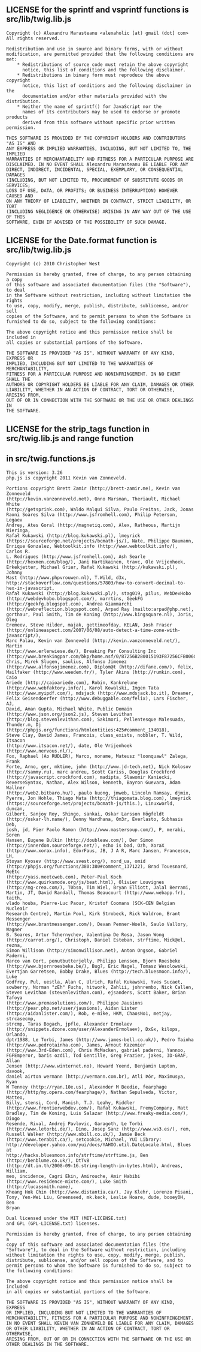## LICENSE for the sprintf and vsprintf functions is src/lib/twig.lib.js


    Copyright (c) Alexandru Marasteanu <alexaholic [at) gmail (dot] com>
    All rights reserved.

    Redistribution and use in source and binary forms, with or without
    modification, are permitted provided that the following conditions are met:
        * Redistributions of source code must retain the above copyright
          notice, this list of conditions and the following disclaimer.
        * Redistributions in binary form must reproduce the above copyright
          notice, this list of conditions and the following disclaimer in the
          documentation and/or other materials provided with the distribution.
        * Neither the name of sprintf() for JavaScript nor the
          names of its contributors may be used to endorse or promote products
          derived from this software without specific prior written permission.

    THIS SOFTWARE IS PROVIDED BY THE COPYRIGHT HOLDERS AND CONTRIBUTORS "AS IS" AND
    ANY EXPRESS OR IMPLIED WARRANTIES, INCLUDING, BUT NOT LIMITED TO, THE IMPLIED
    WARRANTIES OF MERCHANTABILITY AND FITNESS FOR A PARTICULAR PURPOSE ARE
    DISCLAIMED. IN NO EVENT SHALL Alexandru Marasteanu BE LIABLE FOR ANY
    DIRECT, INDIRECT, INCIDENTAL, SPECIAL, EXEMPLARY, OR CONSEQUENTIAL DAMAGES
    (INCLUDING, BUT NOT LIMITED TO, PROCUREMENT OF SUBSTITUTE GOODS OR SERVICES;
    LOSS OF USE, DATA, OR PROFITS; OR BUSINESS INTERRUPTION) HOWEVER CAUSED AND
    ON ANY THEORY OF LIABILITY, WHETHER IN CONTRACT, STRICT LIABILITY, OR TORT
    (INCLUDING NEGLIGENCE OR OTHERWISE) ARISING IN ANY WAY OUT OF THE USE OF THIS
    SOFTWARE, EVEN IF ADVISED OF THE POSSIBILITY OF SUCH DAMAGE.


## LICENSE for the Date.format function is src/lib/twig.lib.js

    Copyright (c) 2010 Christopher West

    Permission is hereby granted, free of charge, to any person obtaining a copy
    of this software and associated documentation files (the "Software"), to deal
    in the Software without restriction, including without limitation the rights
    to use, copy, modify, merge, publish, distribute, sublicense, and/or sell
    copies of the Software, and to permit persons to whom the Software is
    furnished to do so, subject to the following conditions:

    The above copyright notice and this permission notice shall be included in
    all copies or substantial portions of the Software.

    THE SOFTWARE IS PROVIDED "AS IS", WITHOUT WARRANTY OF ANY KIND, EXPRESS OR
    IMPLIED, INCLUDING BUT NOT LIMITED TO THE WARRANTIES OF MERCHANTABILITY,
    FITNESS FOR A PARTICULAR PURPOSE AND NONINFRINGEMENT. IN NO EVENT SHALL THE
    AUTHORS OR COPYRIGHT HOLDERS BE LIABLE FOR ANY CLAIM, DAMAGES OR OTHER
    LIABILITY, WHETHER IN AN ACTION OF CONTRACT, TORT OR OTHERWISE, ARISING FROM,
    OUT OF OR IN CONNECTION WITH THE SOFTWARE OR THE USE OR OTHER DEALINGS IN
    THE SOFTWARE.


## LICENSE for the strip_tags function in src/twig.lib.js and range function
## in src/twig.functions.js

    This is version: 3.26
    php.js is copyright 2011 Kevin van Zonneveld.

    Portions copyright Brett Zamir (http://brett-zamir.me), Kevin van Zonneveld
    (http://kevin.vanzonneveld.net), Onno Marsman, Theriault, Michael White
    (http://getsprink.com), Waldo Malqui Silva, Paulo Freitas, Jack, Jonas
    Raoni Soares Silva (http://www.jsfromhell.com), Philip Peterson, Legaev
    Andrey, Ates Goral (http://magnetiq.com), Alex, Ratheous, Martijn Wieringa,
    Rafał Kukawski (http://blog.kukawski.pl), lmeyrick
    (https://sourceforge.net/projects/bcmath-js/), Nate, Philippe Baumann,
    Enrique Gonzalez, Webtoolkit.info (http://www.webtoolkit.info/), Carlos R.
    L. Rodrigues (http://www.jsfromhell.com), Ash Searle
    (http://hexmen.com/blog/), Jani Hartikainen, travc, Ole Vrijenhoek,
    Erkekjetter, Michael Grier, Rafał Kukawski (http://kukawski.pl), Johnny
    Mast (http://www.phpvrouwen.nl), T.Wild, d3x,
    http://stackoverflow.com/questions/57803/how-to-convert-decimal-to-hex-in-javascript,
    Rafał Kukawski (http://blog.kukawski.pl/), stag019, pilus, WebDevHobo
    (http://webdevhobo.blogspot.com/), marrtins, GeekFG
    (http://geekfg.blogspot.com), Andrea Giammarchi
    (http://webreflection.blogspot.com), Arpad Ray (mailto:arpad@php.net),
    gorthaur, Paul Smith, Tim de Koning (http://www.kingsquare.nl), Joris, Oleg
    Eremeev, Steve Hilder, majak, gettimeofday, KELAN, Josh Fraser
    (http://onlineaspect.com/2007/06/08/auto-detect-a-time-zone-with-javascript/),
    Marc Palau, Kevin van Zonneveld (http://kevin.vanzonneveld.net/), Martin
    (http://www.erlenwiese.de/), Breaking Par Consulting Inc
    (http://www.breakingpar.com/bkp/home.nsf/0/87256B280015193F87256CFB006C45F7),
    Chris, Mirek Slugen, saulius, Alfonso Jimenez
    (http://www.alfonsojimenez.com), Diplom@t (http://difane.com/), felix,
    Mailfaker (http://www.weedem.fr/), Tyler Akins (http://rumkin.com), Caio
    Ariede (http://caioariede.com), Robin, Kankrelune
    (http://www.webfaktory.info/), Karol Kowalski, Imgen Tata
    (http://www.myipdf.com/), mdsjack (http://www.mdsjack.bo.it), Dreamer,
    Felix Geisendoerfer (http://www.debuggable.com/felix), Lars Fischer, AJ,
    David, Aman Gupta, Michael White, Public Domain
    (http://www.json.org/json2.js), Steven Levithan
    (http://blog.stevenlevithan.com), Sakimori, Pellentesque Malesuada,
    Thunder.m, Dj (http://phpjs.org/functions/htmlentities:425#comment_134018),
    Steve Clay, David James, Francois, class_exists, nobbler, T. Wild, Itsacon
    (http://www.itsacon.net/), date, Ole Vrijenhoek (http://www.nervous.nl/),
    Fox, Raphael (Ao RUDLER), Marco, noname, Mateusz "loonquawl" Zalega, Frank
    Forte, Arno, ger, mktime, john (http://www.jd-tech.net), Nick Kolosov
    (http://sammy.ru), marc andreu, Scott Cariss, Douglas Crockford
    (http://javascript.crockford.com), madipta, Slawomir Kaniecki,
    ReverseSyntax, Nathan, Alex Wilson, kenneth, Bayron Guevara, Adam Wallner
    (http://web2.bitbaro.hu/), paulo kuong, jmweb, Lincoln Ramsay, djmix,
    Pyerre, Jon Hohle, Thiago Mata (http://thiagomata.blog.com), lmeyrick
    (https://sourceforge.net/projects/bcmath-js/this.), Linuxworld, duncan,
    Gilbert, Sanjoy Roy, Shingo, sankai, Oskar Larsson Högfeldt
    (http://oskar-lh.name/), Denny Wardhana, 0m3r, Everlasto, Subhasis Deb,
    josh, jd, Pier Paolo Ramon (http://www.mastersoup.com/), P, merabi, Soren
    Hansen, Eugene Bulkin (http://doubleaw.com/), Der Simon
    (http://innerdom.sourceforge.net/), echo is bad, Ozh, XoraX
    (http://www.xorax.info), EdorFaus, JB, J A R, Marc Jansen, Francesco, LH,
    Stoyan Kyosev (http://www.svest.org/), nord_ua, omid
    (http://phpjs.org/functions/380:380#comment_137122), Brad Touesnard, MeEtc
    (http://yass.meetcweb.com), Peter-Paul Koch
    (http://www.quirksmode.org/js/beat.html), Olivier Louvignes
    (http://mg-crea.com/), T0bsn, Tim Wiel, Bryan Elliott, Jalal Berrami,
    Martin, JT, David Randall, Thomas Beaucourt (http://www.webapp.fr), taith,
    vlado houba, Pierre-Luc Paour, Kristof Coomans (SCK-CEN Belgian Nucleair
    Research Centre), Martin Pool, Kirk Strobeck, Rick Waldron, Brant Messenger
    (http://www.brantmessenger.com/), Devan Penner-Woelk, Saulo Vallory, Wagner
    B. Soares, Artur Tchernychev, Valentina De Rosa, Jason Wong
    (http://carrot.org/), Christoph, Daniel Esteban, strftime, Mick@el, rezna,
    Simon Willison (http://simonwillison.net), Anton Ongson, Gabriel Paderni,
    Marco van Oort, penutbutterjelly, Philipp Lenssen, Bjorn Roesbeke
    (http://www.bjornroesbeke.be/), Bug?, Eric Nagel, Tomasz Wesolowski,
    Evertjan Garretsen, Bobby Drake, Blues (http://tech.bluesmoon.info/), Luke
    Godfrey, Pul, uestla, Alan C, Ulrich, Rafal Kukawski, Yves Sucaet,
    sowberry, Norman "zEh" Fuchs, hitwork, Zahlii, johnrembo, Nick Callen,
    Steven Levithan (stevenlevithan.com), ejsanders, Scott Baker, Brian Tafoya
    (http://www.premasolutions.com/), Philippe Jausions
    (http://pear.php.net/user/jausions), Aidan Lister
    (http://aidanlister.com/), Rob, e-mike, HKM, ChaosNo1, metjay, strcasecmp,
    strcmp, Taras Bogach, jpfle, Alexander Ermolaev
    (http://snippets.dzone.com/user/AlexanderErmolaev), DxGx, kilops, Orlando,
    dptr1988, Le Torbi, James (http://www.james-bell.co.uk/), Pedro Tainha
    (http://www.pedrotainha.com), James, Arnout Kazemier
    (http://www.3rd-Eden.com), Chris McMacken, gabriel paderni, Yannoo,
    FGFEmperor, baris ozdil, Tod Gentille, Greg Frazier, jakes, 3D-GRAF, Allan
    Jensen (http://www.winternet.no), Howard Yeend, Benjamin Lupton, davook,
    daniel airton wermann (http://wermann.com.br), Atli Þór, Maximusya, Ryan
    W Tenney (http://ryan.10e.us), Alexander M Beedie, fearphage
    (http://http/my.opera.com/fearphage/), Nathan Sepulveda, Victor, Matteo,
    Billy, stensi, Cord, Manish, T.J. Leahy, Riddler
    (http://www.frontierwebdev.com/), Rafał Kukawski, FremyCompany, Matt
    Bradley, Tim de Koning, Luis Salazar (http://www.freaky-media.com/), Diogo
    Resende, Rival, Andrej Pavlovic, Garagoth, Le Torbi
    (http://www.letorbi.de/), Dino, Josep Sanz (http://www.ws3.es/), rem,
    Russell Walker (http://www.nbill.co.uk/), Jamie Beck
    (http://www.terabit.ca/), setcookie, Michael, YUI Library:
    http://developer.yahoo.com/yui/docs/YAHOO.util.DateLocale.html, Blues at
    http://hacks.bluesmoon.info/strftime/strftime.js, Ben
    (http://benblume.co.uk/), DtTvB
    (http://dt.in.th/2008-09-16.string-length-in-bytes.html), Andreas, William,
    meo, incidence, Cagri Ekin, Amirouche, Amir Habibi
    (http://www.residence-mixte.com/), Luke Smith (http://lucassmith.name),
    Kheang Hok Chin (http://www.distantia.ca/), Jay Klehr, Lorenzo Pisani,
    Tony, Yen-Wei Liu, Greenseed, mk.keck, Leslie Hoare, dude, booeyOH, Ben
    Bryan

    Dual licensed under the MIT (MIT-LICENSE.txt)
    and GPL (GPL-LICENSE.txt) licenses.

    Permission is hereby granted, free of charge, to any person obtaining a
    copy of this software and associated documentation files (the
    "Software"), to deal in the Software without restriction, including
    without limitation the rights to use, copy, modify, merge, publish,
    distribute, sublicense, and/or sell copies of the Software, and to
    permit persons to whom the Software is furnished to do so, subject to
    the following conditions:

    The above copyright notice and this permission notice shall be included
    in all copies or substantial portions of the Software.

    THE SOFTWARE IS PROVIDED "AS IS", WITHOUT WARRANTY OF ANY KIND, EXPRESS
    OR IMPLIED, INCLUDING BUT NOT LIMITED TO THE WARRANTIES OF
    MERCHANTABILITY, FITNESS FOR A PARTICULAR PURPOSE AND NONINFRINGEMENT.
    IN NO EVENT SHALL KEVIN VAN ZONNEVELD BE LIABLE FOR ANY CLAIM, DAMAGES
    OR OTHER LIABILITY, WHETHER IN AN ACTION OF CONTRACT, TORT OR OTHERWISE,
    ARISING FROM, OUT OF OR IN CONNECTION WITH THE SOFTWARE OR THE USE OR
    OTHER DEALINGS IN THE SOFTWARE.
